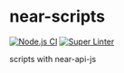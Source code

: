 # near-scripts

[![Node.js CI](https://github.com/Akagi201/near-scripts/actions/workflows/ci.yml/badge.svg)](https://github.com/Akagi201/near-scripts/actions/workflows/ci.yml) [![Super Linter](https://github.com/Akagi201/near-scripts/actions/workflows/super_linter.yml/badge.svg)](https://github.com/Akagi201/near-scripts/actions/workflows/super_linter.yml)

scripts with near-api-js
